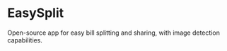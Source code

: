 # EasySplit
Open-source app for easy bill splitting and sharing, with image detection capabilities.
